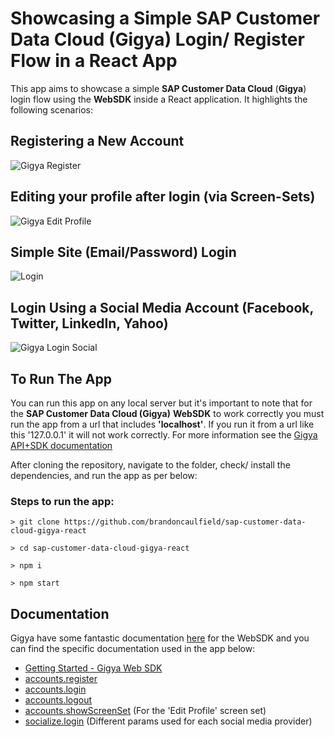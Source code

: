# Showcasing a Simple SAP Customer Data Cloud (Gigya) Login/ Register Flow in a React App

This app aims to showcase a simple **SAP Customer Data Cloud** (**Gigya**) login flow using the **WebSDK** inside a React application. It highlights the following scenarios:

## Registering a New Account

![Gigya Register](https://user-images.githubusercontent.com/19891236/98576182-1bbfa680-22b2-11eb-9b89-3a23e65230b6.gif)

## Editing your profile after login (via Screen-Sets)

![Gigya Edit Profile](https://user-images.githubusercontent.com/19891236/98576225-2bd78600-22b2-11eb-986a-352c5210fa12.gif)

## Simple Site (Email/Password) Login

![Login](https://user-images.githubusercontent.com/19891236/98576260-34c85780-22b2-11eb-8c04-b60aeae6b271.gif)

## Login Using a Social Media Account (Facebook, Twitter, LinkedIn, Yahoo)

![Gigya Login Social](https://user-images.githubusercontent.com/19891236/98576292-3d209280-22b2-11eb-9f9a-74c08a91e202.gif)

## To Run The App

You can run this app on any local server but it's important to note that for the **SAP Customer Data Cloud (Gigya)** **WebSDK** to work correctly you must run the app from a url that includes **'localhost'**. If you run it from a url like this '127.0.0.1' it will not work correctly. For more information see the [Gigya API+SDK documentation](https://developers.gigya.com/display/GD/APIs+and+SDKs)

After cloning the repository, navigate to the folder, check/ install the dependencies, and run the app as per below:

### **Steps to run the app**:

```console
> git clone https://github.com/brandoncaulfield/sap-customer-data-cloud-gigya-react

> cd sap-customer-data-cloud-gigya-react

> npm i

> npm start
```

## Documentation

Gigya have some fantastic documentation [here](https://developers.gigya.com/) for the WebSDK and you can find the specific documentation used in the app below:

- [Getting Started - Gigya Web SDK](https://developers.gigya.com/display/GD/Web+SDK)
- [accounts.register](https://developers.gigya.com/display/GD/accounts.register+JS)
- [accounts.login](https://developers.gigya.com/display/GD/accounts.login+JS)
- [accounts.logout](https://developers.gigya.com/display/GD/accounts.logout+JS)
- [accounts.showScreenSet](https://developers.gigya.com/display/GD/accounts.showScreenSet+JS) (For the 'Edit Profile' screen set)
- [socialize.login](https://developers.gigya.com/display/GD/socialize.login+JS) (Different params used for each social media provider)
